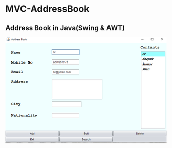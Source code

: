 # MVC-AddressBook

Address Book in Java(Swing & AWT)
----------------------------------------------

![Image description](https://github.com/DeepakChakravarthy/MVC-AddressBook/blob/master/sample.PNG)
